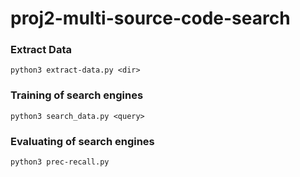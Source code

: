# proj2-multi-source-code-search

### Extract Data
 `python3 extract-data.py <dir>`


### Training of search engines
  `python3 search_data.py <query>`


### Evaluating of search engines
  `python3 prec-recall.py`  
